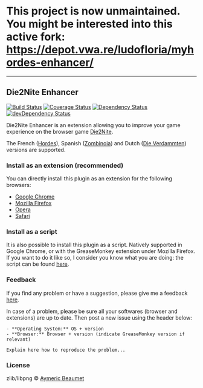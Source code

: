 # This project is now unmaintained. You might be interested into this active fork: https://depot.vwa.re/ludofloria/myhordes-enhancer/

---

## Die2Nite Enhancer

[![Build Status](https://travis-ci.org/aymericbeaumet/die2nite_enhancer.png?branch=master)](https://travis-ci.org/aymericbeaumet/die2nite_enhancer) [![Coverage Status](https://coveralls.io/repos/aymericbeaumet/die2nite_enhancer/badge.png?branch=master)](https://coveralls.io/r/aymericbeaumet/die2nite_enhancer?branch=master) [![Dependency Status](https://david-dm.org/aymericbeaumet/die2nite_enhancer.png?theme=shields.io)](https://david-dm.org/aymericbeaumet/die2nite_enhancer) [![devDependency Status](https://david-dm.org/aymericbeaumet/die2nite_enhancer/dev-status.png?theme=shields.io)](https://david-dm.org/aymericbeaumet/die2nite_enhancer#info=devDependencies)

Die2Nite Enhancer is an extension allowing you to improve your game experience on the browser game [Die2Nite](http://www.die2nite.com/).

The French ([Hordes](http://www.hordes.fr/)), Spanish ([Zombinoia](http://www.zombinoia.com/)) and Dutch ([Die Verdammten](http://www.dieverdammten.de/)) versions are supported.

### Install as an extension (recommended)

You can directly install this plugin as an extension for the following browsers:
- [Google Chrome](https://chrome.google.com/webstore/detail/die2nite-enhancer/imkkdabijgkodinlhgncdfmghdcdacmg)
- [Mozilla Firefox](https://addons.mozilla.org/en-US/firefox/addon/die2nite_enhancer/)
- [Opera](https://addons.opera.com/en/extensions/details/die2nite-enhancer/)
- [Safari](http://safariaddons.com/en-US/safari/addon/227)

### Install as a script

It is also possible to install this plugin as a script. Natively supported in Google Chrome, or with the GreaseMonkey extension under Mozilla Firefox. If you want to do it like so, I consider you know what you are doing: the script can be found [here](http://userscripts-mirror.org/scripts/show/242398).

### Feedback

If you find any problem or have a suggestion, please give me a feedback [here](https://github.com/aymericbeaumet/die2nite_enhancer/issues).

In case of a problem, please be sure all your softwares (browser and extensions) are up to date. Then post a new issue using the header below:

```
- **Operating System:** OS + version
- **Browser:** Browser + version (indicate GreaseMonkey version if relevant)

Explain here how to reproduce the problem...
```

### License

zlib/libpng © [Aymeric Beaumet](http://beaumet.me)
